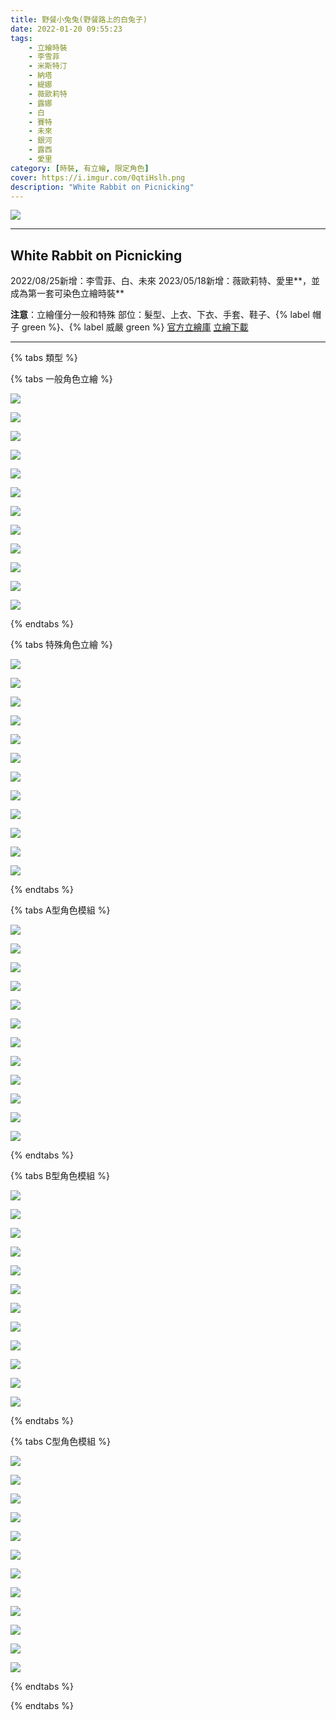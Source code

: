 ```yaml
---
title: 野餐小兔兔(野餐路上的白兔子)
date: 2022-01-20 09:55:23
tags:
    - 立繪時裝
    - 李雪菲
    - 米斯特汀
    - 納塔
    - 緹娜
    - 薇歐莉特
    - 露娜
    - 白
    - 賽特
    - 未來
    - 銀河
    - 露西
    - 愛里
category: [時裝, 有立繪, 限定角色]
cover: https://i.imgur.com/0qtiHslh.png
description: "White Rabbit on Picnicking"
---
```


[![](https://i.imgur.com/0qtiHslh.png)](https://i.imgur.com/0qtiHsl.png)

---
## White Rabbit on Picnicking

2022/08/25新增：李雪菲、白、未來
2023/05/18新增：薇歐莉特、愛里**，並成為第一套可染色立繪時裝**

**注意**：立繪僅分一般和特殊
部位：髮型、上衣、下衣、手套、鞋子、{% label 帽子 green %}、{% label 威嚴 green %} 
[官方立繪庫](https://www.naddic.co.kr/ko/game/cls/fansitekit)
[立繪下載](https://closers.vod.nexoncdn.co.kr/site/fansitekit/Closers_FansiteKit_PicnicRabbit_976C54724FC6698A.zip)

---


{% tabs 類型 %}
<!-- tab 一般立繪-->
{% tabs 一般角色立繪 %}
<!-- tab 李雪菲(Seulbi)-->
[![](https://i.imgur.com/4kghAbRh.png)](https://i.imgur.com/4kghAbR.png)
<!-- endtab -->
<!-- tab 米斯特汀(Tein)-->
[![](https://i.imgur.com/tRhQ1Hsh.png)](https://i.imgur.com/tRhQ1Hs.png)
<!-- endtab -->
<!-- tab 納塔(Nata)-->
[![](https://i.imgur.com/y7KLUbch.png)](https://i.imgur.com/y7KLUbc.png)
<!-- endtab -->
<!-- tab 緹娜(Tina)-->
[![](https://i.imgur.com/6TC4nrFh.png)](https://i.imgur.com/6TC4nrF.png)
<!-- endtab -->
<!-- tab 薇歐莉特(Violet)-->
[![](https://imgur.com/zAbgWz9h.png)](https://imgur.com/zAbgWz9.png)
<!-- endtab -->
<!-- tab 露娜(Luna)-->
[![](https://i.imgur.com/e96hQJCh.png)](https://i.imgur.com/e96hQJC.png)
<!-- endtab -->
<!-- tab 白(Bai)-->
[![](https://i.imgur.com/iT2SZuxh.png)](https://i.imgur.com/iT2SZux.png)
<!-- endtab -->
<!-- tab 賽特(Seth)-->
[![](https://i.imgur.com/3Ct5kP0h.png)](https://i.imgur.com/3Ct5kP0.png)
<!-- endtab -->
<!-- tab 未來(Mirae)-->
[![](https://i.imgur.com/EUzQHyeh.png)](https://i.imgur.com/EUzQHye.png)
<!-- endtab -->
<!-- tab 銀河(Eunha)-->
[![](https://i.imgur.com/7jkOvpFh.png)](https://i.imgur.com/7jkOvpF.png)
<!-- endtab -->
<!-- tab 露西(Lucy)-->
[![](https://i.imgur.com/kDVpSoxh.png)](https://i.imgur.com/kDVpSox.png)
<!-- endtab -->
<!-- tab 愛里(Aeri)-->
[![](https://imgur.com/Mg7upWNh.png)](https://imgur.com/Mg7upWN.png)
<!-- endtab -->
{% endtabs %}
<!-- endtab -->

<!-- tab 特殊立繪-->
{% tabs 特殊角色立繪 %}
<!-- tab 李雪菲(Seulbi)-->
[![](https://i.imgur.com/0DRRkGIh.png)](https://i.imgur.com/0DRRkGI.png)
<!-- endtab -->
<!-- tab 米斯特汀(Tein)-->
[![](https://i.imgur.com/xgsCDVoh.png)](https://i.imgur.com/xgsCDVo.png)
<!-- endtab -->
<!-- tab 納塔(Nata)-->
[![](https://i.imgur.com/cXTf2Kqh.png)](https://i.imgur.com/cXTf2Kq.png)
<!-- endtab -->
<!-- tab 緹娜(Tina)-->
[![](https://i.imgur.com/ajmJKABh.png)](https://i.imgur.com/ajmJKAB.png)
<!-- endtab -->
<!-- tab 薇歐莉特(Violet)-->
[![](https://imgur.com/AxjgRwQh.png)](https://imgur.com/AxjgRwQ.png)
<!-- endtab -->
<!-- tab 露娜(Luna)-->
[![](https://i.imgur.com/v7QJAERh.png)](https://i.imgur.com/v7QJAER.png)
<!-- endtab -->
<!-- tab 白(Bai)-->
[![](https://i.imgur.com/yd3Jog1h.png)](https://i.imgur.com/yd3Jog1.png)
<!-- endtab -->
<!-- tab 賽特(Seth)-->
[![](https://i.imgur.com/7mJTS9Nh.png)](https://i.imgur.com/7mJTS9N.png)
<!-- endtab -->
<!-- tab 未來(Mirae)-->
[![](https://i.imgur.com/zstQx0Ah.png)](https://i.imgur.com/zstQx0A.png)
<!-- endtab -->
<!-- tab 銀河(Eunha)-->
[![](https://i.imgur.com/Zd68q7ch.png)](https://i.imgur.com/Zd68q7c.png)
<!-- endtab -->
<!-- tab 露西(Lucy)-->
[![](https://i.imgur.com/FsxdXDMh.png)](https://i.imgur.com/FsxdXDM.png)
<!-- endtab -->
<!-- tab 愛里(Aeri)-->
[![](https://imgur.com/p8pAjIIh.png)](https://imgur.com/p8pAjII.png)
<!-- endtab -->
{% endtabs %}
<!-- endtab -->

<!-- tab 模組A型-->
{% tabs A型角色模組 %}
<!-- tab 李雪菲(Seulbi)-->
[![](https://i.imgur.com/e6tcnuv.png)](https://i.imgur.com/e6tcnuv.png)
<!-- endtab -->
<!-- tab 米斯特汀(Tein)-->
[![](https://i.imgur.com/onGXbqO.png)](https://i.imgur.com/onGXbqO.png)
<!-- endtab -->
<!-- tab 納塔(Nata)-->
[![](https://i.imgur.com/a4MCUvY.png)](https://i.imgur.com/a4MCUvY.png)
<!-- endtab -->
<!-- tab 緹娜(Tina)-->
[![](https://i.imgur.com/ICcfIiN.png)](https://i.imgur.com/ICcfIiN.png)
<!-- endtab -->
<!-- tab 薇歐莉特(Violet)-->
[![](https://imgur.com/heBDFYg.png)](https://imgur.com/heBDFYg.png)
<!-- endtab -->
<!-- tab 露娜(Luna)-->
[![](https://i.imgur.com/GVPAho5.png)](https://i.imgur.com/GVPAho5.png)
<!-- endtab -->
<!-- tab 白(Bai)-->
[![](https://i.imgur.com/WZbXWQz.png)](https://i.imgur.com/WZbXWQz.png)
<!-- endtab -->
<!-- tab 賽特(Seth)-->
[![](https://i.imgur.com/6psEBLB.png)](https://i.imgur.com/6psEBLB.png)
<!-- endtab -->
<!-- tab 未來(Mirae)-->
[![](https://i.imgur.com/yLq1OMY.png)](https://i.imgur.com/yLq1OMY.png)
<!-- endtab -->
<!-- tab 銀河(Eunha)-->
[![](https://i.imgur.com/CwSxXLN.png)](https://i.imgur.com/CwSxXLN.png)
<!-- endtab -->
<!-- tab 露西(Lucy)-->
[![](https://i.imgur.com/KY5Fk8P.png)](https://i.imgur.com/KY5Fk8P.png)
<!-- endtab -->
<!-- tab 愛里(Aeri)-->
[![](https://imgur.com/cASw6Ix.png)](https://imgur.com/cASw6Ix.png)
<!-- endtab -->
{% endtabs %}
<!-- endtab -->

<!-- tab 模組B型-->
{% tabs B型角色模組 %}
<!-- tab 李雪菲(Seulbi)-->
[![](https://i.imgur.com/HdCtmrt.png)](https://i.imgur.com/HdCtmrt.png)
<!-- endtab -->
<!-- tab 米斯特汀(Tein)-->
[![](https://i.imgur.com/drFM101.png)](https://i.imgur.com/drFM101.png)
<!-- endtab -->
<!-- tab 納塔(Nata)-->
[![](https://i.imgur.com/gGEwtFK.png)](https://i.imgur.com/gGEwtFK.png)
<!-- endtab -->
<!-- tab 緹娜(Tina)-->
[![](https://i.imgur.com/58ue4r0.png)](https://i.imgur.com/58ue4r0.png)
<!-- endtab -->
<!-- tab 薇歐莉特(Violet)-->
[![](https://imgur.com/ZrfnRyT.png)](https://imgur.com/ZrfnRyT.png)
<!-- endtab -->
<!-- tab 露娜(Luna)-->
[![](https://i.imgur.com/SjjrBxe.png)](https://i.imgur.com/SjjrBxe.png)
<!-- endtab -->
<!-- tab 白(Bai)-->
[![](https://i.imgur.com/U1O60kc.png)](https://i.imgur.com/U1O60kc.png)
<!-- endtab -->
<!-- tab 賽特(Seth)-->
[![](https://i.imgur.com/TZhCpgY.png)](https://i.imgur.com/TZhCpgY.png)
<!-- endtab -->
<!-- tab 未來(Mirae)-->
[![](https://i.imgur.com/3KZJcZU.png)](https://i.imgur.com/3KZJcZU.png)
<!-- endtab -->
<!-- tab 銀河(Eunha)-->
[![](https://i.imgur.com/A7PidTN.png)](https://i.imgur.com/A7PidTN.png)
<!-- endtab -->
<!-- tab 露西(Lucy)-->
[![](https://i.imgur.com/G9NHZ7U.png)](https://i.imgur.com/G9NHZ7U.png)
<!-- endtab -->
<!-- tab 愛里(Aeri)-->
[![](https://imgur.com/mdczttz.png)](https://imgur.com/mdczttz.png)
<!-- endtab -->
{% endtabs %}
<!-- endtab -->

<!-- tab 模組C型-->
{% tabs C型角色模組 %}
<!-- tab 李雪菲(Seulbi)-->
[![](https://i.imgur.com/c6YBWRa.png)](https://i.imgur.com/c6YBWRa.png)
<!-- endtab -->
<!-- tab 米斯特汀(Tein)-->
[![](https://i.imgur.com/AYzxzA2.png)](https://i.imgur.com/AYzxzA2.png)
<!-- endtab -->
<!-- tab 納塔(Nata)-->
[![](https://i.imgur.com/VpWsuMq.png)](https://i.imgur.com/VpWsuMq.png)
<!-- endtab -->
<!-- tab 緹娜(Tina)-->
[![](https://i.imgur.com/cm9z46n.png)](https://i.imgur.com/cm9z46n.png)
<!-- endtab -->
<!-- tab 薇歐莉特(Violet)-->
[![](https://imgur.com/awhfhSq.png)](https://imgur.com/awhfhSq.png)
<!-- endtab -->
<!-- tab 露娜(Luna)-->
[![](https://i.imgur.com/ip0awNO.png)](https://i.imgur.com/ip0awNO.png)
<!-- endtab -->
<!-- tab 白(Bai)-->
[![](https://i.imgur.com/b6VYj4Z.png)](https://i.imgur.com/b6VYj4Z.png)
<!-- endtab -->
<!-- tab 賽特(Seth)-->
[![](https://i.imgur.com/2VnKxnF.png)](https://i.imgur.com/2VnKxnF.png)
<!-- endtab -->
<!-- tab 未來(Mirae)-->
[![](https://i.imgur.com/GuVRJTl.png)](https://i.imgur.com/GuVRJTl.png)
<!-- endtab -->
<!-- tab 銀河(Eunha)-->
[![](https://i.imgur.com/rQ4TFKE.png)](https://i.imgur.com/rQ4TFKE.png)
<!-- endtab -->
<!-- tab 露西(Lucy)-->
[![](https://i.imgur.com/U79vOuo.png)](https://i.imgur.com/U79vOuo.png)
<!-- endtab -->
<!-- tab 愛里(Aeri)-->
[![](https://imgur.com/AEU2x5Q.png)](https://imgur.com/AEU2x5Q.png)
<!-- endtab -->
{% endtabs %}
<!-- endtab -->
<!-- endtab -->
{% endtabs %}
